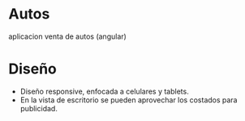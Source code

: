 # Autos
aplicacion venta de autos (angular)

# Diseño
- Diseño responsive, enfocada a celulares y tablets.
- En la vista de escritorio se pueden aprovechar los costados para publicidad.